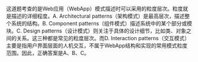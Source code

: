 这道题考查的是Web应用（WebApp）模式描述时可以采用的粒度层次。粒度就是描述的详细程度。A. Architectural patterns（架构模式）是最高层次，描述整个系统的结构。B. Component patterns（组件模式）描述系统中的某个部分或模块。C. Design patterns（设计模式）则关注于具体的设计细节，比如类、对象之间的关系。这三种都是常见的粒度层次。而D. Interaction patterns（交互模式）主要是指用户界面层面的人机交互，不属于WebApp结构和实现的常用模式粒度范围。因此，正确答案是A、B、C。